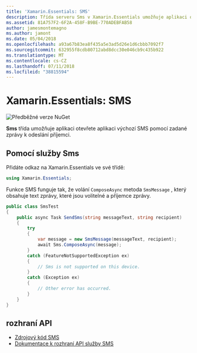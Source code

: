 ```yaml
---
title: 'Xamarin.Essentials: SMS'
description: Třída serveru Sms v Xamarin.Essentials umožňuje aplikaci otevřete aplikaci výchozí SMS pomocí zadané zprávy k odeslání příjemci.
ms.assetid: 81A757F2-6F2A-458F-B9BE-770ADEBFAB58
author: jamesmontemagno
ms.author: jamont
ms.date: 05/04/2018
ms.openlocfilehash: a93a67b83ea8f435a5e3ad5d26e1d6cbbb7092f7
ms.sourcegitcommit: 632955f8cdb80712abd8dcc30e046cb9c435b922
ms.translationtype: MT
ms.contentlocale: cs-CZ
ms.lasthandoff: 07/11/2018
ms.locfileid: "38815594"
---
```

# <a name="xamarinessentials-sms"></a>Xamarin.Essentials: SMS

![Předběžné verze NuGet](~/media/shared/pre-release.png)

**Sms** třída umožňuje aplikaci otevřete aplikaci výchozí SMS pomocí zadané zprávy k odeslání příjemci.

## <a name="using-sms"></a>Pomocí služby Sms

Přidáte odkaz na Xamarin.Essentials ve své třídě:

```csharp
using Xamarin.Essentials;
```

Funkce SMS funguje tak, že volání `ComposeAsync` metoda `SmsMessage` , který obsahuje text zprávy, které jsou volitelné a příjemce zprávy.

```csharp
public class SmsTest
{
    public async Task SendSms(string messageText, string recipient)
    {
        try
        {
            var message = new SmsMessage(messageText, recipient);
            await Sms.ComposeAsync(message);
        }
        catch (FeatureNotSupportedException ex)
        {
            // Sms is not supported on this device.
        }
        catch (Exception ex)
        {
            // Other error has occurred.
        }
    }
}
```

## <a name="api"></a>rozhraní API

- [Zdrojový kód SMS](https://github.com/xamarin/Essentials/tree/master/Xamarin.Essentials/Sms)
- [Dokumentace k rozhraní API služby SMS](xref:Xamarin.Essentials.Sms)
